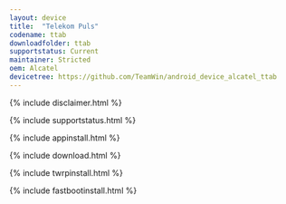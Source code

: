 ```yaml
---
layout: device
title:  "Telekom Puls"
codename: ttab
downloadfolder: ttab
supportstatus: Current
maintainer: Stricted
oem: Alcatel
devicetree: https://github.com/TeamWin/android_device_alcatel_ttab
---
```


{% include disclaimer.html %}

{% include supportstatus.html %}

{% include appinstall.html %}

{% include download.html %}

{% include twrpinstall.html %}

{% include fastbootinstall.html %}
